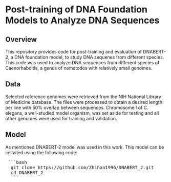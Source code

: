 # Post-training of DNA Foundation Models to Analyze DNA Sequences

## Overview

This repository provides code for post-training and evaluation of DNABERT-2, a DNA foundation model, to study DNA sequenes from different species. This code was used to analyze DNA sequences from different species of Caenorhabditis, a genus of nematodes with relatively small genomes.

## Data

Selected reference genomes were retrieved from the NIH National Library of Medicine database. The files were processed to obtain a desired length per line with 50% overlap between sequences. Chromosome I of C. elegans, a well-studied model organism, was set aside for testing and all other genomes were used for training and validation.

## Model

As mentioned DNABERT-2 model was used in this work. This model can be installed using the following code:
<pre> ```bash 
  git clone https://github.com/Zhihan1996/DNABERT_2.git 
  cd DNABERT_2 
  ``` </pre>
